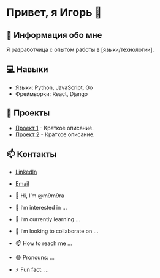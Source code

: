 # Привет, я Игорь 👋

## 🚀 Информация обо мне
Я разработчица с опытом работы в [языки/технологии].

## 💻 Навыки
- Языки: Python, JavaScript, Go
- Фреймворки: React, Django

## 📂 Проекты
- [Проект 1](https://github.com/ваш-логин/project1) - Краткое описание.
- [Проект 2](https://github.com/ваш-логин/project2) - Краткое описание.

## 📫 Контакты
- [LinkedIn](https://linkedin.com/in/ваш-логин)
- [Email](mailto:ваш-email@example.com)


- 👋 Hi, I’m @m9m9ra
- 👀 I’m interested in ...
- 🌱 I’m currently learning ...
- 💞️ I’m looking to collaborate on ...
- 📫 How to reach me ...
- 😄 Pronouns: ...
- ⚡ Fun fact: ...

<!---
m9m9ra/m9m9ra is a ✨ special ✨ repository because its `README.md` (this file) appears on your GitHub profile.
You can click the Preview link to take a look at your changes.
--->
